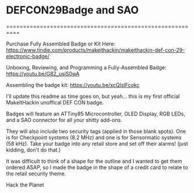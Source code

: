 # DEFCON29Badge and SAO
==========================================================

Purchase Fully Assembled Badge or Kit Here:
https://www.tindie.com/products/makeithackin/makeithackin-def-con-29-electronic-badge/

Unboxing, Reviewing, and Programming a Fully-Assembled Badge:
https://youtu.be/G82_usjS0wA

Assembling the badge kit: 
https://youtu.be/xcQIsIFcokc

I'll update this readme as time goes on, but yeah... this is my first official MakeItHackin unoffical DEF CON badge.

Badges will feature an ATTiny85 Microcontroller, OLED Display, RGB LEDs, and a SAO connector for all your shitty add-ons.

They will also include two security tags (applied in those blank spots).  One is for Checkpoint systems (8.2 MHz) and one is for Sensormatic systems (58 kHz).  Take your badge into any retail store and set off their alarms!  (just kidding, don't do that.)

It was difficult to think of a shape for the outline and I wanted to get them ordered ASAP, so I made the badge in the shape of a credit card to relate to the retail security theme.  

Hack the Planet

